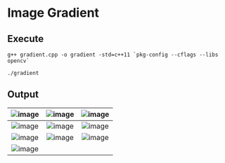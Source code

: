 # Image Gradient

## Execute
```
g++ gradient.cpp -o gradient -std=c++11 `pkg-config --cflags --libs opencv`
```
```
./gradient
```

## Output
| ![image](https://github.com/yantong0116/C-Cpp-Learning/assets/51469882/6c08403c-b28f-4910-bb57-2c2d121889cd) | ![image](https://github.com/yantong0116/C-Cpp-Learning/assets/51469882/8fe21119-3c0d-4598-b301-69b925f1e240) | ![image](https://github.com/yantong0116/C-Cpp-Learning/assets/51469882/4402f7b4-e0ac-409f-9c0b-506466288b95) |
| :---:   | :---: | :---: |
| ![image](https://github.com/yantong0116/C-Cpp-Learning/assets/51469882/a6b5937d-7ce3-4851-8f66-0217d01903af) | ![image](https://github.com/yantong0116/C-Cpp-Learning/assets/51469882/b13905b6-4489-4817-bc48-573de0b0d3b6) | ![image](https://github.com/yantong0116/C-Cpp-Learning/assets/51469882/16f718d1-dcf2-416f-8e13-2aaa17d07872) |
| ![image](https://github.com/yantong0116/C-Cpp-Learning/assets/51469882/9d33636c-9be2-4075-8db2-a75c548d4846) | ![image](https://github.com/yantong0116/C-Cpp-Learning/assets/51469882/04a93fbc-58b0-42af-902e-f864eac69f89) | ![image](https://github.com/yantong0116/C-Cpp-Learning/assets/51469882/1360f2e8-aead-45a4-9ff3-bb7dc22dfb02) |
| ![image](https://github.com/yantong0116/C-Cpp-Learning/assets/51469882/05913d58-45d8-4cc7-b91a-73200aa05362) | | |
